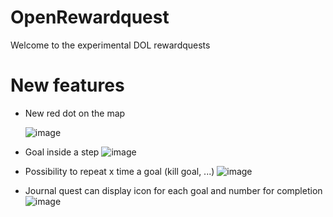# OpenRewardquest
Welcome to the experimental DOL rewardquests 


# New features 

- New red dot on the map

  ![image](https://github.com/DigitalBox98/OpenDataquest/assets/57635141/ce219a9a-c698-45ad-9f2b-73bd51047a47)

- Goal inside a step
![image](https://github.com/DigitalBox98/OpenDataquest/assets/57635141/c06dec25-b751-442b-a07f-5c9a2ae1f966)

  
- Possibility to repeat x time a goal (kill goal, ...)
![image](https://github.com/DigitalBox98/OpenDataquest/assets/57635141/0c884a9e-50a1-4a3c-8e76-2ed229e82d68)

  
- Journal quest can display icon for each goal and number for completion
![image](https://github.com/DigitalBox98/OpenDataquest/assets/57635141/09217034-fb1b-4e39-bc87-2e159ebadc26)

  

